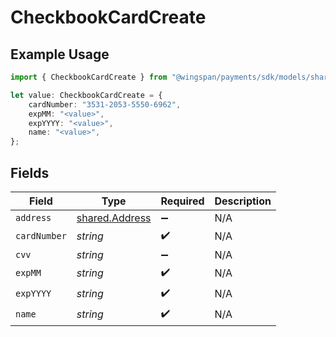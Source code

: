 # CheckbookCardCreate

## Example Usage

```typescript
import { CheckbookCardCreate } from "@wingspan/payments/sdk/models/shared";

let value: CheckbookCardCreate = {
    cardNumber: "3531-2053-5550-6962",
    expMM: "<value>",
    expYYYY: "<value>",
    name: "<value>",
};
```

## Fields

| Field                                                   | Type                                                    | Required                                                | Description                                             |
| ------------------------------------------------------- | ------------------------------------------------------- | ------------------------------------------------------- | ------------------------------------------------------- |
| `address`                                               | [shared.Address](../../../sdk/models/shared/address.md) | :heavy_minus_sign:                                      | N/A                                                     |
| `cardNumber`                                            | *string*                                                | :heavy_check_mark:                                      | N/A                                                     |
| `cvv`                                                   | *string*                                                | :heavy_minus_sign:                                      | N/A                                                     |
| `expMM`                                                 | *string*                                                | :heavy_check_mark:                                      | N/A                                                     |
| `expYYYY`                                               | *string*                                                | :heavy_check_mark:                                      | N/A                                                     |
| `name`                                                  | *string*                                                | :heavy_check_mark:                                      | N/A                                                     |